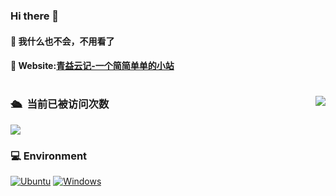 ### Hi there 👋

#### 🌱 我什么也不会，不用看了
#### 👀 Website:[青益云记-一个简简单单的小站](https://www.idkzr.com/)

# 
<div align=center>
   <img align="right" src="https://github-readme-stats.vercel.app/api?username=qine233&include_all_commits=true&show_icons=true&theme=buefy&count_private=true&hide_border=true">
</div>


###  🛳 &nbsp;当前已被访问次数
<div><img src="https://profile-counter.glitch.me/qine233/count.svg" /></div>

### 💻 Environment
[![Ubuntu](https://img.shields.io/badge/Env-Ubuntu-FFD700?style=flat-square&logo=Ubuntu&logoColor=FFFFFF&labelColor=FFD700)](https://www.ubuntu.org/)
[![Windows](https://img.shields.io/badge/Env-Windows-00BBFF?style=flat-square&logo=Windows&logoColor=FFFFFF&labelColor=00BBFF)](https://www.microsoft.com/windows10)

